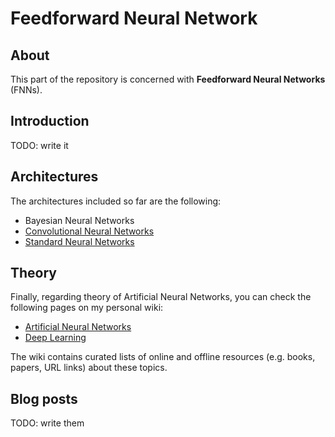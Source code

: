 # Feedforward Neural Network

## About
This part of the repository is concerned with __Feedforward Neural Networks__ (FNNs).

## Introduction

TODO: write it

## Architectures

The architectures included so far are the following:

  - Bayesian Neural Networks
  - [Convolutional Neural Networks](convolutional_neural_networks)
  - [Standard Neural Networks](standard_neural_networks)

## Theory

Finally, regarding theory of Artificial Neural Networks, you can check the following pages on my personal wiki:

- [Artificial Neural Networks](https://wiki.kourouklides.com/wiki/Artificial_Neural_Network)
- [Deep Learning](https://wiki.kourouklides.com/wiki/Deep_Learning)

The wiki contains curated lists of online and offline resources (e.g. books, papers, URL links) about these topics.

## Blog posts

TODO: write them

